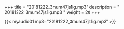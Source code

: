 +++
title = "20181222_3mum47js1ig.mp3"
description = " 20181222_3mum47js1ig.mp3 "
weight = 20
+++

{{< myaudio01 mp3="20181222_3mum47js1ig.mp3" >}}

